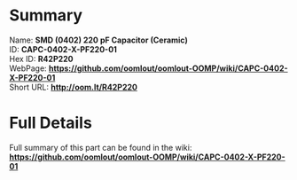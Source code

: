 
Summary
=================
  
Name: __SMD (0402) 220 pF Capacitor (Ceramic)__    
ID: __CAPC-0402-X-PF220-01__   
Hex ID: __R42P220__   
WebPage: __https://github.com/oomlout/oomlout-OOMP/wiki/CAPC-0402-X-PF220-01__   
Short URL: __http://oom.lt/R42P220__   

Full Details
==========================
Full summary of this part can be found in the wiki:   
__https://github.com/oomlout/oomlout-OOMP/wiki/CAPC-0402-X-PF220-01__    

